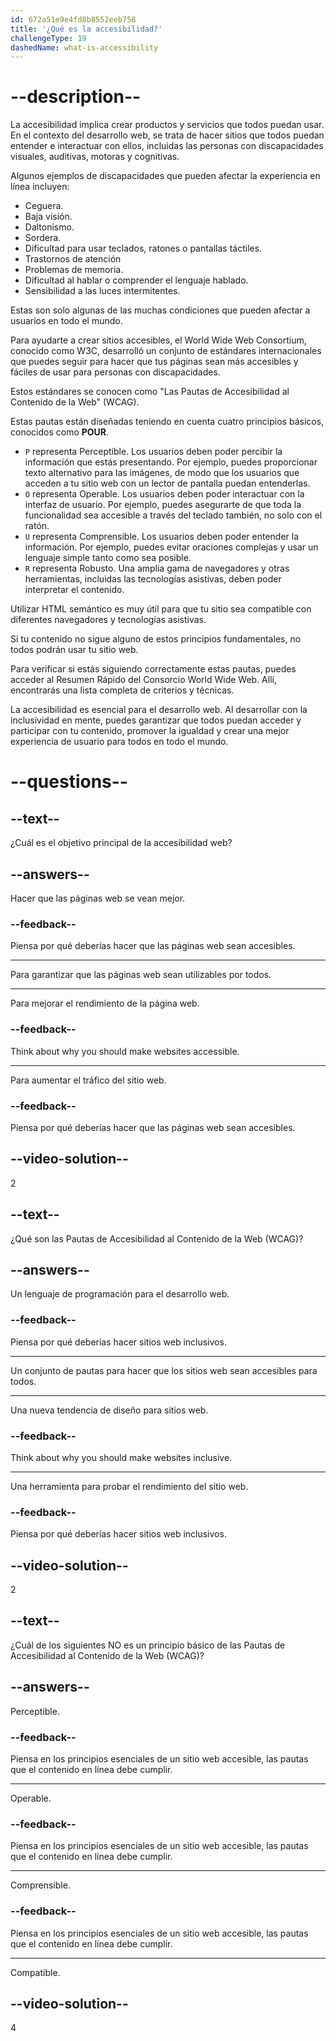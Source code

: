 ```yaml
---
id: 672a51e9e4fd8b8552eeb758
title: '¿Qué es la accesibilidad?'
challengeType: 19
dashedName: what-is-accessibility
---
```


# --description--

La accesibilidad implica crear productos y servicios que todos puedan usar. En el contexto del desarrollo web, se trata de hacer sitios que todos puedan entender e interactuar con ellos, incluidas las personas con discapacidades visuales, auditivas, motoras y cognitivas.

Algunos ejemplos de discapacidades que pueden afectar la experiencia en línea incluyen:

- Ceguera.
- Baja visión.
- Daltonismo.
- Sordera.
- Dificultad para usar teclados, ratones o pantallas táctiles.
- Trastornos de atención
- Problemas de memoria.
- Dificultad al hablar o comprender el lenguaje hablado.
- Sensibilidad a las luces intermitentes.

Estas son solo algunas de las muchas condiciones que pueden afectar a usuarios en todo el mundo.

Para ayudarte a crear sitios accesibles, el World Wide Web Consortium, conocido como W3C, desarrolló un conjunto de estándares internacionales que puedes seguir para hacer que tus páginas sean más accesibles y fáciles de usar para personas con discapacidades.

Estos estándares se conocen como "Las Pautas de Accesibilidad al Contenido de la Web" (WCAG).

Estas pautas están diseñadas teniendo en cuenta cuatro principios básicos, conocidos como **POUR**.

- `P` representa Perceptible. Los usuarios deben poder percibir la información que estás presentando. Por ejemplo, puedes proporcionar texto alternativo para las imágenes, de modo que los usuarios que acceden a tu sitio web con un lector de pantalla puedan entenderlas.
- `O` representa Operable. Los usuarios deben poder interactuar con la interfaz de usuario. Por ejemplo, puedes asegurarte de que toda la funcionalidad sea accesible a través del teclado también, no solo con el ratón.
- `U` representa Comprensible. Los usuarios deben poder entender la información. Por ejemplo, puedes evitar oraciones complejas y usar un lenguaje simple tanto como sea posible.
- `R` representa Robusto. Una amplia gama de navegadores y otras herramientas, incluidas las tecnologías asistivas, deben poder interpretar el contenido.

Utilizar HTML semántico es muy útil para que tu sitio sea compatible con diferentes navegadores y tecnologías asistivas.

Si tu contenido no sigue alguno de estos principios fundamentales, no todos podrán usar tu sitio web.

Para verificar si estás siguiendo correctamente estas pautas, puedes acceder al Resumen Rápido del Consorcio World Wide Web. Allí, encontrarás una lista completa de criterios y técnicas.

La accesibilidad es esencial para el desarrollo web. Al desarrollar con la inclusividad en mente, puedes garantizar que todos puedan acceder y participar con tu contenido, promover la igualdad y crear una mejor experiencia de usuario para todos en todo el mundo.


# --questions--

## --text--

¿Cuál es el objetivo principal de la accesibilidad web?

## --answers--

Hacer que las páginas web se vean mejor.

### --feedback--

Piensa por qué deberías hacer que las páginas web sean accesibles.

---

Para garantizar que las páginas web sean utilizables por todos.

---

Para mejorar el rendimiento de la página web.

### --feedback--

Think about why you should make websites accessible.

---

Para aumentar el tráfico del sitio web.

### --feedback--

Piensa por qué deberías hacer que las páginas web sean accesibles.

## --video-solution--

2

## --text--

¿Qué son las Pautas de Accesibilidad al Contenido de la Web (WCAG)?

## --answers--

Un lenguaje de programación para el desarrollo web.

### --feedback--

Piensa por qué deberías hacer sitios web inclusivos.

---

Un conjunto de pautas para hacer que los sitios web sean accesibles para todos.

---

Una nueva tendencia de diseño para sitios web.

### --feedback--

Think about why you should make websites inclusive.

---

Una herramienta para probar el rendimiento del sitio web.

### --feedback--

Piensa por qué deberías hacer sitios web inclusivos.

## --video-solution--

2

## --text--

¿Cuál de los siguientes NO es un principio básico de las Pautas de Accesibilidad al Contenido de la Web (WCAG)?

## --answers--

Perceptible.

### --feedback--

Piensa en los principios esenciales de un sitio web accesible, las pautas que el contenido en línea debe cumplir.

---

Operable.

### --feedback--

Piensa en los principios esenciales de un sitio web accesible, las pautas que el contenido en línea debe cumplir.

---

Comprensible.

### --feedback--

Piensa en los principios esenciales de un sitio web accesible, las pautas que el contenido en línea debe cumplir.

---

Compatible.

## --video-solution--

4
